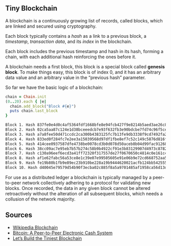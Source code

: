 ## Tiny Blockchain

A blockchain is a continuously growing list of records, called blocks, which are linked and secured using cryptography.

Each block typically contains a *hash* as a link to a previous block, a *timestamp*, *transaction data*, and its *index* in the blockchain. 

Each block includes the previous timestamp and hash in its hash, forming a chain, with each additional hash reinforcing the ones before it.

A blockchain needs a first block, this block is a special block called **genesis block**. To make things easy, this block is of index 0, and it has an arbitrary data value and an arbitrary value in the “previous hash” parameter.


So far we have the basic logic of a blockchain:

```ruby
chain = Chain.init
(0..20).each { |e|
  chain.add_block("Block #{e}")
  puts chain.last_block
}
```

```bash
Block 1. Hash 837fe0e4d0c4af5364fdf1668bfe8e94fcb427f9e8214b5aed3ae26c811881c0
Block 2. Hash 02ca5aa87c124e1d38bceeedcb7e93f632fb3e90bdcbe7fd74c96f5ce2c84b1c
Block 3. Hash a7a8fee50d471ccdc2ca300b4383125fc7b13fe9db3338f9cd7492fa294bbf53
Block 4. Hash 833ed0f284fc7e2ee3a15039568d97df1fbe8ef7c52c149c5876d816f49e1c2c
Block 5. Hash 414cee0937587dfe4738be0078cd3b0d078d50aceb8b04d99fac91268093002b
Block 6. Hash 38cc09ac7e95eb7b57b274c58b9b4922cf91e3b83129907d4973c87829d79736
Block 7. Hash c130a96eef6ecd3a41ff72320f317557de27f0670650c4814c0e161c48c81c0d
Block 8. Hash af1e62fabc56a53ce8e1c39e07e99505605e91e06b9e72cd668752aa509ee47a
Block 9. Hash fe19b80b1fb9e89ec23b910be228a19b9444620021acfb124bb5425558daa2cd
Block 10. Hash d40045e79579d54b90f3ecba02c885f8a5a9701485af1958ca56d13d9435ce0d
```



  For use as a distributed ledger a blockchain is typically managed by a peer-to-peer network collectively adhering to a protocol for validating new blocks. Once recorded, the data in any given block cannot be altered retroactively without the alteration of all subsequent blocks, which needs a collusion of the network majority.


## Sources
* [Wikipedia Blockchain](https://en.wikipedia.org/wiki/Blockchain)
* [Bitcoin: A Peer-to-Peer Electronic Cash System](https://bitcoin.org/bitcoin.pdf)
* [Let’s Build the Tiniest Blockchain](https://medium.com/crypto-currently/lets-build-the-tiniest-blockchain-e70965a248b)
